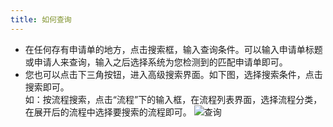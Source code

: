 ```yaml
---
title: 如何查询
---
```


- 在任何存有申请单的地方，点击搜索框，输入查询条件。可以输入申请单标题或申请人来查询，输入之后选择系统为您检测到的匹配申请单即可。
- 您也可以点击下三角按钮，进入高级搜索界面。如下图，选择搜索条件，点击搜索即可。  
  如：按流程搜索，点击“流程”下的输入框，在流程列表界面，选择流程分类，在展开后的流程中选择要搜索的流程即可。
    ![查询](assets/workflow/查询.png)


